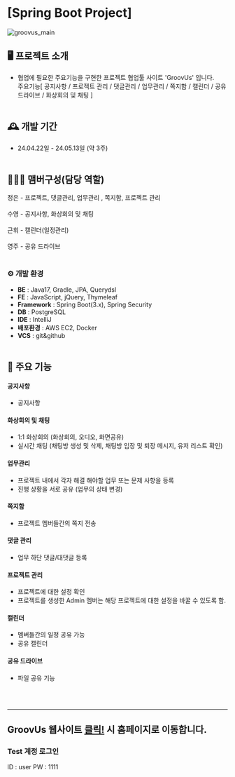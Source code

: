 # [Spring Boot Project] 
![groovus_main](https://github.com/suweeety/Spring-Boot-project-Groovus/assets/150898767/65d54b22-ff21-4ef4-ad5d-2850eb73560a)
## 🖥️ 프로젝트 소개
* 협업에 필요한 주요기능을 구현한 프로젝트 협업툴 사이트 'GroovUs' 입니다.<br>
주요기능[ 공지사항 / 프로젝트 관리 / 댓글관리 / 업무관리 / 쪽지함 / 캘린더 / 공유 드라이브 / 화상회의 및 채팅 ]
<br><br>

## 🕰️ 개발 기간
* 24.04.22일 - 24.05.13일 (약 3주)
<br><br>

## 🧑‍🤝‍🧑 맴버구성(담당 역할)
정은 - 프로젝트, 댓글관리, 업무관리 , 쪽지함, 프로젝트 관리
<br><br>
수영 - 공지사항, 화상회의 및 채팅
<br><br>
근휘 - 캘린더(일정관리)
<br><br>
영주 - 공유 드라이브
<br><br>

### ⚙️ 개발 환경
- **BE** : Java17, Gradle, JPA, Querydsl
- **FE** : JavaScript, jQuery, Thymeleaf
- **Framework** : Spring Boot(3.x), Spring Security
- **DB** : PostgreSQL
- **IDE** : IntelliJ
- **배포환경** : AWS EC2, Docker
- **VCS** : git&github
<br><br>

## 📌 주요 기능
#### 공지사항
- 공지사항

#### 화상회의 및 채팅
- 1:1 화상회의 (화상회의, 오디오, 화면공유)
- 실시간 채팅 (채팅방 생성 및 삭제, 채팅방 입장 및 퇴장 메시지, 유저 리스트 확인)

#### 업무관리
- 프로젝트 내에서 각자 해결 해야할 업무 또는 문제 사항을 등록
- 진행 상황을 서로 공유 (업무의 상태 변경)

#### 쪽지함
- 프로젝트 멤버들간의 쪽지 전송

#### 댓글 관리
- 업무 하단 댓글/대댓글 등록

#### 프로젝트 관리
- 프로젝트에 대한 설정 확인
- 프로젝트를 생성한 Admin 멤버는 해당 프로젝트에 대한 설정을 바꿀 수 있도록 함.

#### 캘린더
- 멤버들간의 일정 공유 가능
- 공유 캘린더

#### 공유 드라이브
- 파일 공유 기능

<br><br>

***
## GroovUs 웹사이트 <a href="https://13.125.247.16:8002/" target=_blank >클릭!</a> 시 홈페이지로 이동합니다.

### Test 계정 로그인
ID : user
PW : 1111
<br>


